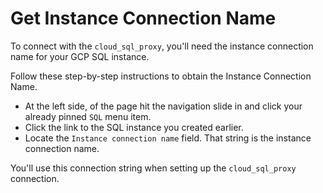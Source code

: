 # Get Instance Connection Name
To connect with the `cloud_sql_proxy`, you'll need the instance connection name
for your GCP SQL instance.

Follow these step-by-step instructions to obtain the Instance Connection Name.

- At the left side, of the page hit the navigation slide in and click your already pinned `SQL`
menu item.
- Click the link to the SQL instance you created earlier.
- Locate the `Instance connection name` field.  That string is the instance connection name.

You'll use this connection string when setting up the `cloud_sql_proxy` connection.

